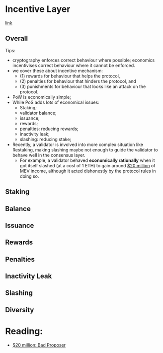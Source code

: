 # Incentive Layer
[link](https://eth2book.info/capella/part2/incentives/)

## Overall
Tips:
- cryptography enforces correct behaviour where possible; economics incentivises correct behaviour where it cannot be enforced.
- we cover these about incentive mechanism:
    - (1) rewards for behaviour that helps the protocol, 
    - (2) penalties for behaviour that hinders the protocol, and 
    - (3) punishments for behaviour that looks like an attack on the protocol.
- PoW is economically simple;
- While PoS adds lots of economical issues:
    - Staking;
    - validator balance;
    - issuance;
    - rewards;
    - penalties: reducing rewards;
    - inactivity leak;
    - slashing: reducing stake;
- Recently, a validator is involved into more complex situation like Restaking, making slashing maybe not enough to guide the validator to behave well in the consensus layer.
    - For example, a validator behaved **economically rationally** when it got itself slashed (at a cost of 1 ETH) to gain around [$20 million](https://collective.flashbots.net/t/post-mortem-april-3rd-2023-mev-boost-relay-incident-and-related-timing-issue/1540) of MEV income, although it acted dishonestly by the protocol rules in doing so.
## Staking
## Balance
## Issuance
## Rewards
## Penalties
## Inactivity Leak
## Slashing
## Diversity


# Reading:
- [$20 million: Bad Proposer](https://collective.flashbots.net/t/post-mortem-april-3rd-2023-mev-boost-relay-incident-and-related-timing-issue/1540)
